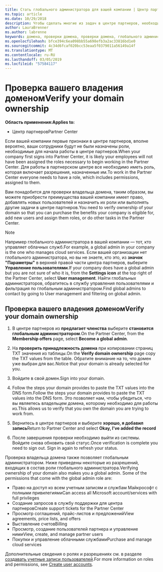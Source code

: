 ```yaml
---
title: Стать глобального администратора для вашей компании | Центр партнеров
ms.topic: article
ms.date: 10/29/2018
description: Чтобы сделать многие из задач в центре партнеров, необходимо сначала проверить принадлежность домена. Многие задачи в партнерском центре требуют глобального администратора. Если ваша организация еще не одно, может стать одно.
author: LauraBrenner
ms.author: labrenne
keywords: домена, проверки домена, проверки домена, глобального администратора, ролей пользователей, разрешения
ms.openlocfilehash: bfce394c6ea098bb55a698efb3a2ac33816bd1e0
ms.sourcegitcommit: 4c34d6fcaf020bcc53eaa5f0379011a56149a14f
ms.translationtype: MT
ms.contentlocale: ru-RU
ms.lasthandoff: 03/05/2019
ms.locfileid: "57584117"
---
```

# <a name="verify-your-domain-ownership"></a><span data-ttu-id="f1ded-105">Проверка вашего владения доменом</span><span class="sxs-lookup"><span data-stu-id="f1ded-105">Verify your domain ownership</span></span>

<span data-ttu-id="f1ded-106">**Область применения:**</span><span class="sxs-lookup"><span data-stu-id="f1ded-106">**Applies to:**</span></span>

- <span data-ttu-id="f1ded-107">Центр партнеров</span><span class="sxs-lookup"><span data-stu-id="f1ded-107">Partner Center</span></span>

<span data-ttu-id="f1ded-108">Если вашей компании первые признаки в центре партнеров, вполне вероятно, ваши сотрудники будут не были назначены роли, необходимые для начала работы в центре партнеров.</span><span class="sxs-lookup"><span data-stu-id="f1ded-108">When your company first signs into Partner Center, it is likely your employees will not have been assigned the roles necessary to begin working in the Partner Center.</span></span> <span data-ttu-id="f1ded-109">Для работы в партнерском центре все необходимо иметь роль, которая включает разрешения, назначенные им.</span><span class="sxs-lookup"><span data-stu-id="f1ded-109">To work in the Partner Center everyone needs to have a role, which includes permissions, assigned to them.</span></span>  

<span data-ttu-id="f1ded-110">Вам понадобится для проверки владельца домена, таким образом, вы можете приобрести преимущества вашей компании имеет право, добавлять новых пользователей и назначить их роли или выполнять другие задачи в центре партнеров.</span><span class="sxs-lookup"><span data-stu-id="f1ded-110">You need to verify ownership of your domain so that you can purchase the benefits your company is eligible for, add new users and assign them roles, or do other tasks in the Partner Center.</span></span> 

>[!Note]
><span data-ttu-id="f1ded-111">Например глобального администратора в вашей компании — тот, кто управляет облачных служб.</span><span class="sxs-lookup"><span data-stu-id="f1ded-111">For example, a global admin in your company is the one who manages cloud services.</span></span> <span data-ttu-id="f1ded-112">Если вашей организации нет глобального администратора, но вы не знаете, кто это, из **значок "Параметры"** в верхней правой части центра партнеров, выберите **Управление пользователями**.</span><span class="sxs-lookup"><span data-stu-id="f1ded-112">If your company does have a global admin but you are not sure of who it is, from the **Settings icon** at the top right of the Partner Center, select **User management**.</span></span> <span data-ttu-id="f1ded-113">Найти глобальных администраторов, обратитесь в службу управления пользователями и фильтрация по глобальным администратором.</span><span class="sxs-lookup"><span data-stu-id="f1ded-113">Find global admins to contact by going to User management and filtering on global admin.</span></span>

## <a name="verify-your-domain-ownership"></a><span data-ttu-id="f1ded-114">Проверка вашего владения доменом</span><span class="sxs-lookup"><span data-stu-id="f1ded-114">Verify your domain ownership</span></span>

1. <span data-ttu-id="f1ded-115">В центре партнеров из **предлагает членства** выберите **становится глобальным администратором**.</span><span class="sxs-lookup"><span data-stu-id="f1ded-115">On the Partner Center, from the **Membership offers** page, select **Become a global admin**.</span></span> 

2. <span data-ttu-id="f1ded-116">На **проверить принадлежность домена** при копировании страниц TXT значения из таблицы.</span><span class="sxs-lookup"><span data-stu-id="f1ded-116">On the **Verify domain ownership** page copy the TXT values from the table.</span></span> <span data-ttu-id="f1ded-117">Обратите внимание на то, что домен уже выбран для вас.</span><span class="sxs-lookup"><span data-stu-id="f1ded-117">Notice that your domain is already selected for you.</span></span>

3. <span data-ttu-id="f1ded-118">Войдите в свой домен.</span><span class="sxs-lookup"><span data-stu-id="f1ded-118">Sign into your domain.</span></span> 

4. <span data-ttu-id="f1ded-119">Follow the steps your domain provides to paste the TXT values into the DNS form.</span><span class="sxs-lookup"><span data-stu-id="f1ded-119">Follow the steps your domain provides to paste the TXT values into the DNS form.</span></span>  <span data-ttu-id="f1ded-120">Это позволяет нам, чтобы убедиться, что вы являетесь владельцем домена, которому необходимо для работы из.</span><span class="sxs-lookup"><span data-stu-id="f1ded-120">This allows us to verify that you own the domain you are trying to work from.</span></span>

5. <span data-ttu-id="f1ded-121">Вернитесь в центре партнеров и выберите **хорошо, я добавил запись**</span><span class="sxs-lookup"><span data-stu-id="f1ded-121">Return to Partner Center and select **Okay, I’ve added the record**</span></span>

6. <span data-ttu-id="f1ded-122">После завершения проверки необходимо выйти из системы. Войдите снова обновить свой статус.</span><span class="sxs-lookup"><span data-stu-id="f1ded-122">Once verification is complete you need to sign out. Sign in again to refresh your status.</span></span> 

<span data-ttu-id="f1ded-123">Проверка владельца домена также позволяет глобальным администратором. Ниже приведены некоторые из разрешений, входящих в состав роли глобального администратора.</span><span class="sxs-lookup"><span data-stu-id="f1ded-123">Verifying ownership of your domain also makes you a global admin. Some of the permissions that come with the global admin role are:</span></span>

- <span data-ttu-id="f1ded-124">Право на доступ ко всем учетным записям и службам Майкрософт с полными привилегиями</span><span class="sxs-lookup"><span data-stu-id="f1ded-124">Can access all Microsoft account/services with full privileges</span></span> 
- <span data-ttu-id="f1ded-125">Создание запросов в службу поддержки для центра партнеров</span><span class="sxs-lookup"><span data-stu-id="f1ded-125">Create support tickets for the Partner Center</span></span>
- <span data-ttu-id="f1ded-126">Просмотр соглашений, прайс-листов и предложений</span><span class="sxs-lookup"><span data-stu-id="f1ded-126">View agreements, price lists, and offers</span></span>
- <span data-ttu-id="f1ded-127">Выставление счетов</span><span class="sxs-lookup"><span data-stu-id="f1ded-127">Billing</span></span>
- <span data-ttu-id="f1ded-128">Просмотр, создание пользователей партнера и управление ними</span><span class="sxs-lookup"><span data-stu-id="f1ded-128">View, create, and manage partner users</span></span>
- <span data-ttu-id="f1ded-129">Покупки и управление облачными службами</span><span class="sxs-lookup"><span data-stu-id="f1ded-129">Purchase and manage cloud services</span></span>

<span data-ttu-id="f1ded-130">Дополнительные сведения о ролях и разрешениях см. в разделе [создавать учетные записи пользователей](create-user-accounts-and-set-permissions.md).</span><span class="sxs-lookup"><span data-stu-id="f1ded-130">For more information on roles and permissions, see [Create user accounts](create-user-accounts-and-set-permissions.md).</span></span> 